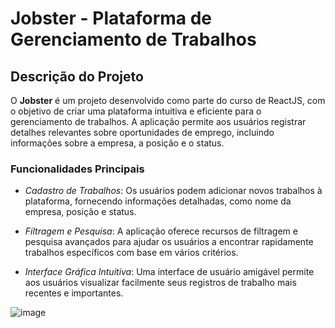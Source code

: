 # Jobster - Plataforma de Gerenciamento de Trabalhos

## Descrição do Projeto

O **Jobster** é um projeto desenvolvido como parte do curso de ReactJS, com o objetivo de criar uma plataforma intuitiva e eficiente para o gerenciamento de trabalhos. A aplicação permite aos usuários registrar detalhes relevantes sobre oportunidades de emprego, incluindo informações sobre a empresa, a posição e o status.

### Funcionalidades Principais

- *Cadastro de Trabalhos*: Os usuários podem adicionar novos trabalhos à plataforma, fornecendo informações detalhadas, como nome da empresa, posição e status.

- *Filtragem e Pesquisa*: A aplicação oferece recursos de filtragem e pesquisa avançados para ajudar os usuários a encontrar rapidamente trabalhos específicos com base em vários critérios.

- *Interface Gráfica Intuitiva*: Uma interface de usuário amigável permite aos usuários visualizar facilmente seus registros de trabalho mais recentes e importantes.


![image](https://github.com/GuilhermeEstevan/Jobster/assets/115093310/b490a8c4-c307-4888-a37d-32bf9837ebb6)
